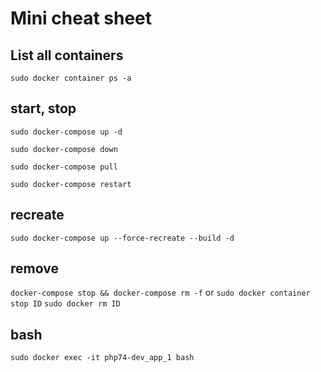 # Mini cheat sheet

## List all containers
`sudo docker container ps -a`

## start, stop
`sudo docker-compose up -d`

`sudo docker-compose down`

`sudo docker-compose pull`

`sudo docker-compose restart`

## recreate
`sudo docker-compose up --force-recreate --build -d`

## remove
`docker-compose stop && docker-compose rm -f`
or
`sudo docker container stop ID`
`sudo docker rm ID`

## bash

`sudo docker exec -it php74-dev_app_1 bash`
